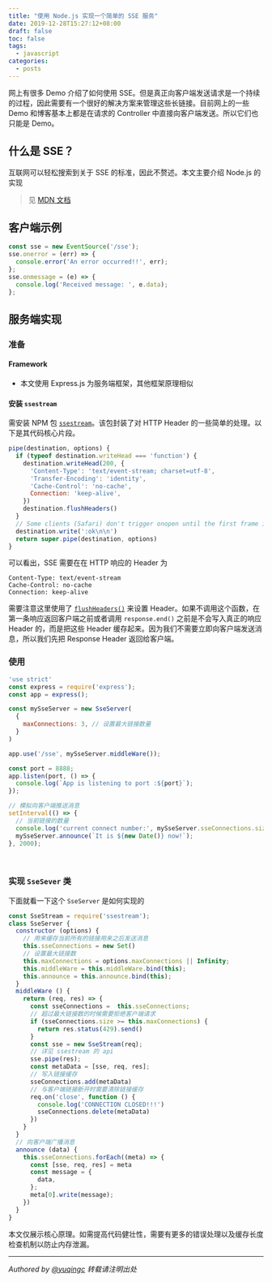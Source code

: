 ```yaml
---
title: "使用 Node.js 实现一个简单的 SSE 服务"
date: 2019-12-28T15:27:12+08:00
draft: false
toc: false
tags:
  - javascript
categories:
  - posts
---
```


网上有很多 Demo 介绍了如何使用 SSE。但是真正向客户端发送请求是一个持续的过程，因此需要有一个很好的解决方案来管理这些长链接。目前网上的一些 Demo 和博客基本上都是在请求的 Controller 中直接向客户端发送。所以它们也只能是 Demo。

<!--more-->

## 什么是 SSE？

互联网可以轻松搜索到关于 SSE 的标准，因此不赘述。本文主要介绍 Node.js 的实现

> 见 [MDN 文档](https://developer.mozilla.org/en-US/docs/Web/API/Server-sent_events/Using_server-sent_events)

## 客户端示例

```js
const sse = new EventSource('/sse');
sse.onerror = (err) => {
  console.error('An error occurred!!', err);
};
sse.onmessage = (e) => {
  console.log('Received message: ', e.data);
};
```

## 服务端实现

### 准备

#### Framework

- 本文使用 Express.js 为服务端框架，其他框架原理相似

#### 安装 `ssestream`

需安装 NPM 包 [`ssestream`](https://www.npmjs.com/package/ssestream)。该包封装了对 HTTP Header 的一些简单的处理。以下是其代码核心片段。

```js {linenos=table,hl_lines=["4-7","9"]}
pipe(destination, options) {
  if (typeof destination.writeHead === 'function') {
    destination.writeHead(200, {
      'Content-Type': 'text/event-stream; charset=utf-8',
      'Transfer-Encoding': 'identity',
      'Cache-Control': 'no-cache',
      Connection: 'keep-alive',
    })
    destination.flushHeaders()
  }
  // Some clients (Safari) don't trigger onopen until the first frame is received.
  destination.write(':ok\n\n')
  return super.pipe(destination, options)
}
```

可以看出，SSE 需要在在 HTTP 响应的 Header 为

```
Content-Type: text/event-stream
Cache-Control: no-cache
Connection: keep-alive
```

需要注意这里使用了 [`flushHeaders()`](https://nodejs.org/dist/latest-v12.x/docs/api/http.html#http_request_flushheaders) 来设置 Header。如果不调用这个函数，在第一条响应返回客户端之前或者调用 `response.end()` 之前是不会写入真正的响应 Header 的，而是把这些 Header 缓存起来。因为我们不需要立即向客户端发送消息，所以我们先把 Response Header 返回给客户端。

### 使用

```js {linenos=table,hl_lines=["5-9"]}
'use strict'
const express = require('express');
const app = express();

const mySseServer = new SseServer(
  {
    maxConnections: 3, // 设置最大链接数量
  }
)

app.use('/sse', mySseServer.middleWare());

const port = 8888;
app.listen(port, () => {
  console.log(`App is listening to port :${port}`);
});

// 模拟向客户端推送消息
setInterval(() => {
  // 当前链接的数量
  console.log('current connect number:', mySseServer.sseConnections.size);
  mySseServer.announce(`It is ${new Date()} now!`);
}, 2000);
```
<br>

### 实现 `SseSever` 类

下面就看一下这个 `SseServer` 是如何实现的

```js
const SseStream = require('ssestream');
class SseServer {
  constructor (options) {
    // 用来缓存当前所有的链接用来之后发送消息
    this.sseConnections = new Set()
    // 设置最大链接数
    this.maxConnections = options.maxConnections || Infinity;
    this.middleWare = this.middleWare.bind(this);
    this.announce = this.announce.bind(this);
  }
  middleWare () {
    return (req, res) => {
      const sseConnections =  this.sseConnections;
      // 超过最大链接数的时候需要拒绝客户端请求
      if (sseConnections.size >= this.maxConnections) {
        return res.status(429).send()
      }
      const sse = new SseStream(req);
      // 详见 ssestream 的 api
      sse.pipe(res);
      const metaData = [sse, req, res];
      // 写入链接缓存
      sseConnections.add(metaData)
      // 与客户端链接断开时需要清除链接缓存
      req.on('close', function () {
        console.log('CONNECTION CLOSED!!!')
        sseConnections.delete(metaData)
      })
    }
  }
  // 向客户端广播消息
  announce (data) {
    this.sseConnections.forEach((meta) => {
      const [sse, req, res] = meta
      const message = {
        data,
      };
      meta[0].write(message);
    })
  }
}
```

本文仅展示核心原理。如需提高代码健壮性，需要有更多的错误处理以及缓存长度检查机制以防止内存泄漏。

---
*Authored by <a target="_blank" href="https://github.com/yuqingc">@yuqingc</a> 转载请注明出处*
